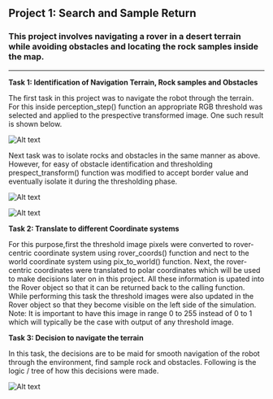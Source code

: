 ## Project 1: Search and Sample Return
### This project involves navigating a rover in a desert terrain while avoiding obstacles and locating the rock samples inside the map.
---

**Task 1: Identification of Navigation Terrain, Rock samples and Obstacles**

The first task in this project was to navigate the robot through the terrain. For this inside perception_step() function an appropriate RGB threshold was selected and applied to the prespective transformed image. One such result is shown below.

![Alt text](./Images/NavigableTerrain.PNG?raw=true "Navigable Terrain")

Next task was to isolate rocks and obstacles in the same manner as above. However, for easy of obstacle identification and thresholding prespect_transform() function was modified to accept border value and eventually isolate it during the thresholding phase.

![Alt text](./Images/Rocks.PNG?raw=true "Rocks")

![Alt text](./Images/Obstacles.PNG?raw=true "Obstacles")

**Task 2: Translate to different Coordinate systems**

For this purpose,first the threshold image pixels were converted to rover-centric coordinate system using rover_coords() function and nect to the world coordinate system using pix_to_world() function. Next, the rover-centric coordinates were translated to polar coordinates which will be used to make decisions later on in this project. All these information is upated into the Rover object so that it can be returned back to the calling function. While performing this task the threshold images were also updated in the Rover object so that they become visible on the left side of the simulation. Note: It is important to have this image in range 0 to 255 instead of 0 to 1 which will typically be the case with output of any threshold image.

**Task 3: Decision to navigate the terrain**

In this task, the decisions are to be maid for smooth navigation of the robot through the environment, find sample rock and obstacles. Following is the logic / tree of how this decisions were made.

![Alt text](./Images/P1_Logic.png?raw=true "Decision")
